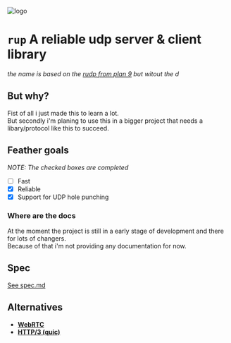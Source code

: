 ![logo](https://i.imgur.com/tvDHssX.png)

# `rup` A reliable udp server & client library
*the name is based on the [rudp from plan 9](https://en.wikipedia.org/wiki/Reliable_User_Datagram_Protocol) but witout the d*

## But why?
Fist of all i just made this to learn a lot.  
But secondly i'm planing to use this in a bigger project that needs a libary/protocol like this to succeed.  

## Feather goals
*NOTE: The checked boxes are completed*
- [ ] Fast
- [x] Reliable
- [x] Support for UDP hole punching

### Where are the docs
At the moment the project is still in a early stage of development and there for lots of changers.  
Because of that i'm not providing any documentation for now.  

## Spec
[See spec.md](./spec.md)

## Alternatives
- **[WebRTC](https://webrtc.org/)**
- **[HTTP/3 (quic)](https://quicwg.org/base-drafts/draft-ietf-quic-http.html)**
